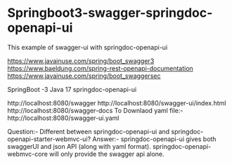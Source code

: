 # Springboot3-swagger-springdoc-openapi-ui

This example of swagger-ui with springdoc-openapi-ui

https://www.javainuse.com/spring/boot_swagger3
https://www.baeldung.com/spring-rest-openapi-documentation
https://www.javainuse.com/spring/boot_swaggersec

SpringBoot -3
Java 17
springdoc-openapi-ui

http://localhost:8080/swagger
http://localhost:8080/swagger-ui/index.html
http://localhost:8080/swagger-docs
To Downlaod yaml file:- http://localhost:8080/swagger-ui.yaml

Question:- Different between springdoc-openapi-ui and springdoc-openapi-starter-webmvc-ui?
Answer:- springdoc-openapi-ui gives both swaggerUI and json API (along with yaml format). springdoc-openapi-webmvc-core will only provide the swagger api alone.

